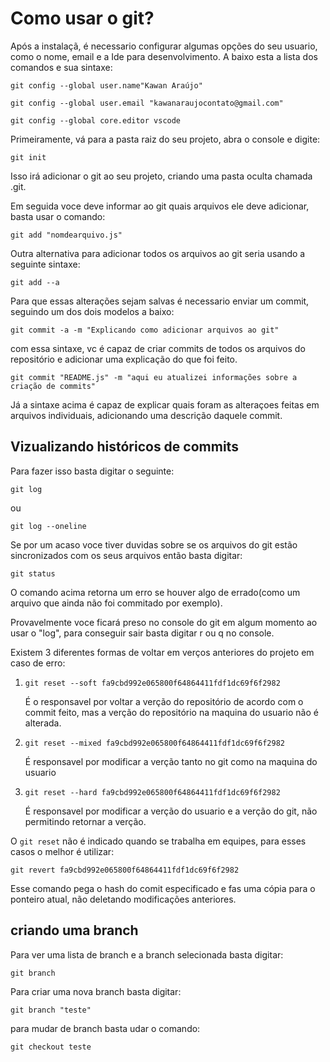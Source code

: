 # Como usar o git?
Após a instalaçã, é necessario configurar algumas opções do seu usuario, como o nome, email e a Ide para desenvolvimento. A baixo esta a lista dos comandos e sua sintaxe:
```
git config --global user.name"Kawan Araújo" 
```
```
git config --global user.email "kawanaraujocontato@gmail.com" 
```
```
git config --global core.editor vscode
```
Primeiramente, vá para a pasta raiz do seu projeto, abra o console e digite:
```
git init
```
Isso irá adicionar o git ao seu projeto, criando uma pasta oculta chamada .git.

Em seguida voce deve informar ao git quais arquivos ele deve adicionar, basta usar o comando:
```
git add "nomdearquivo.js"
```

Outra alternativa para adicionar todos os arquivos ao git seria usando a seguinte sintaxe:

```
git add --a
```

Para que essas alterações sejam salvas é necessario enviar um commit, seguindo um dos dois modelos a baixo:
```
git commit -a -m "Explicando como adicionar arquivos ao git"
```
com essa sintaxe, vc é capaz de criar commits de todos os arquivos do repositório e adicionar uma explicação do que foi feito.

```
git commit "README.js" -m "aqui eu atualizei informações sobre a criação de commits"
```
Já a sintaxe acima é capaz de explicar quais foram as alteraçoes feitas em arquivos individuais, adicionando uma descrição daquele commit.

## Vizualizando históricos de commits

Para fazer isso basta digitar o seguinte:

```
git log
```
ou

```
git log --oneline
```
Se por um acaso voce tiver duvidas sobre se os arquivos do git estão sincronizados com os seus arquivos então basta digitar:

```
git status
```
O comando acima retorna um erro se houver algo de errado(como um arquivo que ainda não foi commitado por exemplo).

Provavelmente voce ficará preso no console do git em algum momento ao usar o "log", para conseguir sair basta digitar r ou q no console.

Existem 3 diferentes formas de voltar em verços anteriores do projeto em caso de erro:

1. `git reset --soft fa9cbd992e065800f64864411fdf1dc69f6f2982`

    É o responsavel por voltar a verção do repositório de acordo com o commit feito, mas a verção do repositório na maquina do usuario não é alterada. 
2. `git reset --mixed fa9cbd992e065800f64864411fdf1dc69f6f2982`

    É responsavel por modificar a verção tanto no git como na maquina do usuario
3. `git reset --hard fa9cbd992e065800f64864411fdf1dc69f6f2982`

    É responsavel por modificar a verção do usuario e a verção do git, não permitindo retornar a verção.

O `git reset` não é indicado quando se trabalha em equipes, para esses casos o melhor é utilizar:

```
git revert fa9cbd992e065800f64864411fdf1dc69f6f2982
``` 

Esse comando pega o hash do comit especificado e fas uma cópia para o ponteiro atual, não deletando modificações anteriores.

## criando uma branch

Para ver uma lista de branch e a branch selecionada basta digitar:
```
git branch
```

Para criar uma nova branch basta digitar:
```
git branch "teste"
```

para mudar de branch basta udar o comando:
```
git checkout teste
```